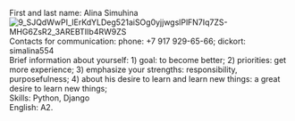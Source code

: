 First and last name: Alina Simuhina<br>
![9_SJQdWwPI_IErKdYLDeg521aiSOg0yjjwgslPlFN7Iq7ZS-MHG6ZsR2_3AREBTIIb4RW9ZS](https://user-images.githubusercontent.com/98891098/171427499-359f3387-0dad-4814-9333-483629e51c5d.jpg)
<br>
Contacts for communication: phone: +7 917 929-65-66; dickort: simalina554<br>
Brief information about yourself: 1) goal: to become better; 2) priorities: get more experience; 3) emphasize your strengths: responsibility, purposefulness; 4) about his desire to learn and learn new things: a great desire to learn new things;<br>
Skills: Python, Django<br>
English: A2.
